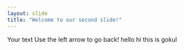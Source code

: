 ```yaml
---
layout: slide
title: "Welcome to our second slide!"
---
```

Your text
Use the left arrow to go back!
hello
hi
this
is
gokul
